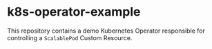 # k8s-operator-example

This repository contains a demo Kubernetes Operator responsible for controlling a `ScalablePod` Custom Resource. 
